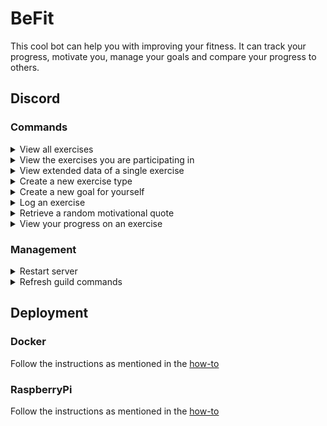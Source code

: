 # BeFit
This cool bot can help you with improving your fitness. It can track your progress, motivate you, manage your goals and compare your progress to others.

## Discord
### Commands
<details>
  <summary>View all exercises</summary>
  
  >Format: `/exercises view all` \
  >Example: \
  >![All exercises command response example](docs/examples/allExercisesCommandExample.png)
  
</details>

<details>
  <summary>View the exercises you are participating in</summary>
  
  >Format: `/exercises view my` \
  >Example: \
  >![My exercises command response example](docs/examples/myExercisesCommandExample.png)
  
</details>

<details>
  <summary>View extended data of a single exercise</summary>
  
  >Format: `/exercises view one {exercise-name}` \
  >Example: \
  >![One exercise command response example](docs/examples/oneExercisesCommandExample.png)

</details>

<details>
  <summary>Create a new exercise type</summary>
  
  >Format: `/exercises create {name} {measurement-type} {goal-direction}` \
  >Example: \
  >![Create exercise command response example](docs/examples/createExerciseCommandExample.png)

</details>

<details>
  <summary>Create a new goal for yourself</summary>
  
  >Format: `/goals add {exercise-name} {amount}` \
  >Example: \
  >![Create goal command response example](docs/examples/addGoalCommandExample.png)

</details>

<details>
  <summary>Log an exercise</summary>
  
  >Format: `/log {exercise-name} {amount}` \
  >Example: \
  >![Log command response example](docs/examples/logCommandExample.png)

</details>

<details>
  <summary>Retrieve a random motivational quote</summary>
  
  >Format: `/motivation` \
  >Example: \
  >![Motivation command response example](docs/examples/motivationCommandExample.png)

</details>

<details>
  <summary>View your progress on an exercise</summary>
  
  >Format: `/progress {exercise-name}` \
  >Example: \
  >![Progress command response example](docs/examples/progressCommandExample.png)

</details>

### Management
<details>
  <summary>Restart server</summary>

  >Format: `/management restart`

</details>

<details>
  <summary>Refresh guild commands</summary>

  >Format: `/management refresh`

</details>

## Deployment
### Docker
Follow the instructions as mentioned in the [how-to](docs/how-to-run-on-docker.md)

### RaspberryPi
Follow the instructions as mentioned in the [how-to](docs/how-to-run-on-raspberrypi-using-docker.md)

